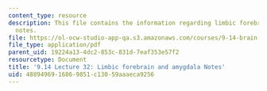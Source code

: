 ```yaml
---
content_type: resource
description: This file contains the information regarding limbic forebrain and amygdala
  notes.
file: https://ol-ocw-studio-app-qa.s3.amazonaws.com/courses/9-14-brain-structure-and-its-origins-spring-2014/4889496916869851c13059aaaeca9256_MIT9_14S14_Lecture32.pdf
file_type: application/pdf
parent_uid: 19224a13-4dc2-853c-831d-7eaf353e57f2
resourcetype: Document
title: '9.14 Lecture 32: Limbic forebrain and amygdala Notes'
uid: 48894969-1686-9851-c130-59aaaeca9256
---
```

